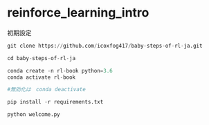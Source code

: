 # reinforce_learning_intro

初期設定

```python
git clone https://github.com/icoxfog417/baby-steps-of-rl-ja.git

cd baby-steps-of-rl-ja

conda create -n rl-book python=3.6
conda activate rl-book

#無効化は　conda deactivate

pip install -r requirements.txt

python welcome.py
```
